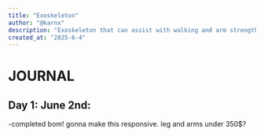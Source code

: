 ```yaml
---
title: "Exoskeleton"
author: "@karnx"
description: "Exoskeleton that can assist with walking and arm strength"
created_at: "2025-6-4"
---
```

# JOURNAL

## Day 1: June 2nd:
-completed bom! gonna make this responsive. leg and arms under 350$? 
